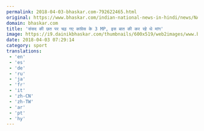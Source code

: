 ```yaml
---
permalink: 2018-04-03-bhaskar.com-792622465.html
original: https://www.bhaskar.com/indian-national-news-in-hindi/news/NAT-NAN-IFTM-punjab-congress-mp-protest-in-parliament-5843623-PHO.html
domain: bhaskar.com
title: 'संसद की छत पर चढ़ गए कांग्रेस के 3 MP, इस बात की कर रहे थे मांग'
image: https://i9.dainikbhaskar.com/thumbnails/600x519/web2images/www.bhaskar.com/2018/04/03/htgrtyukjhg_1522734716.jpg
date: 2018-04-03 07:29:14
category: sport
translations: 
 - 'en'
 - 'es'
 - 'de'
 - 'ru'
 - 'ja'
 - 'fr'
 - 'it'
 - 'zh-CN'
 - 'zh-TW'
 - 'ar'
 - 'pt'
 - 'hy'
---
```



